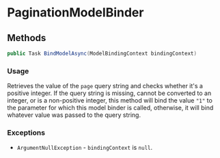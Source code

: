 ﻿# PaginationModelBinder


## Methods
```cs
public Task BindModelAsync(ModelBindingContext bindingContext)
```

### Usage
Retrieves the value of the ``page`` query string and checks whether it's a positive integer. If the query string is missing, cannot be converted to an integer, or is a non-positive integer, this method will bind the value ``"1"`` to the parameter for which this model binder is called, otherwise, it will bind whatever value was passed to the query string.

### Exceptions
- ``ArgumentNullException`` - ``bindingContext`` is ``null``.